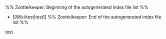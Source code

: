  %% Zoottelkeeper: Beginning of the autogenerated index file list  %%
-  [[Wiki/test|test]]
%% Zoottelkeeper: End of the autogenerated index file list  %%

test

